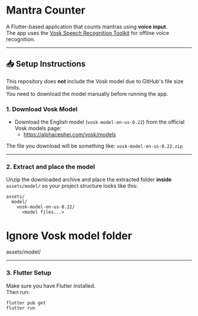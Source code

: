 # Mantra Counter

A Flutter-based application that counts mantras using **voice input**.  
The app uses the [Vosk Speech Recognition Toolkit](https://alphacephei.com/vosk/) for offline voice recognition.

---

## 📥 Setup Instructions

This repository does **not** include the Vosk model due to GitHub's file size limits.  
You need to download the model manually before running the app.

### 1. Download Vosk Model
- Download the English model (`vosk-model-en-us-0.22`) from the official Vosk models page:
  - https://alphacephei.com/vosk/models

The file you download will be something like: `vosk-model-en-us-0.22.zip`

---

### 2. Extract and place the model

Unzip the downloaded archive and place the extracted folder **inside** `assets/model/` so your project structure looks like this:

```text
assets/
  model/
    vosk-model-en-us-0.22/
      <model files...>
```

# Ignore Vosk model folder
assets/model/

---

### 3. Flutter Setup
Make sure you have Flutter installed.  
Then run:

```bash
flutter pub get
flutter run
```